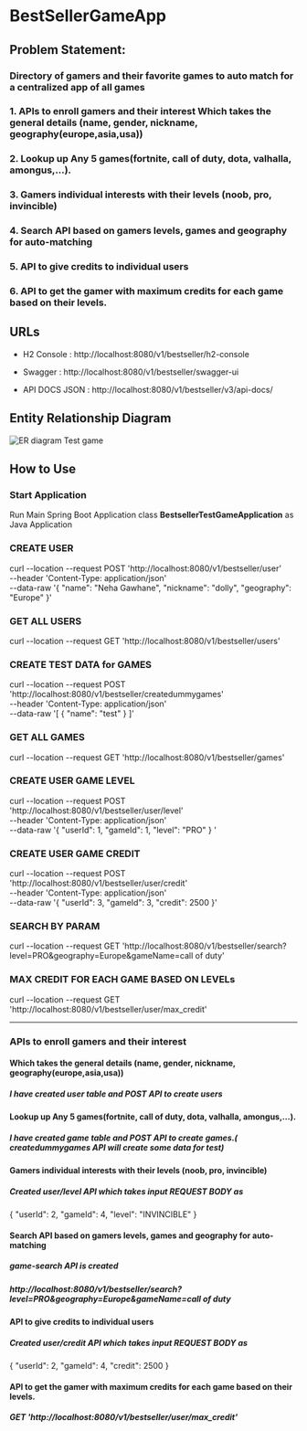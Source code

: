 # BestSellerGameApp

## Problem Statement:
### Directory of gamers and their favorite games to auto match for a centralized app of all games

### 1. APIs to enroll gamers and their interest Which takes the general details (name, gender, nickname, geography(europe,asia,usa))
### 2. Lookup up Any 5 games(fortnite, call of duty, dota, valhalla, amongus,…).
### 3. Gamers individual interests with their levels (noob, pro, invincible)
### 4. Search API based on gamers levels, games and geography for auto-matching
### 5. API to give credits to individual users
### 6. API to get the gamer with maximum credits for each game based on their levels.

## URLs
* H2 Console : 
http://localhost:8080/v1/bestseller/h2-console

* Swagger :
http://localhost:8080/v1/bestseller/swagger-ui

* API DOCS JSON :
http://localhost:8080/v1/bestseller/v3/api-docs/

## Entity Relationship Diagram

![ER diagram Test game](https://user-images.githubusercontent.com/15629062/171558203-768e97ba-ba3d-4827-adf0-bde020882642.png)

## How to Use

### Start Application
Run Main Spring Boot Application class **BestsellerTestGameApplication** as Java Application

### CREATE USER
curl --location --request POST 'http://localhost:8080/v1/bestseller/user' \
--header 'Content-Type: application/json' \
--data-raw '{
  "name": "Neha Gawhane",
  "nickname": "dolly",
  "geography": "Europe"
}'

### GET ALL USERS
curl --location --request GET 'http://localhost:8080/v1/bestseller/users'

### CREATE TEST DATA for GAMES
curl --location --request POST 'http://localhost:8080/v1/bestseller/createdummygames' \
--header 'Content-Type: application/json' \
--data-raw '[
  {
    "name": "test"
  }
]'

### GET ALL GAMES
curl --location --request GET 'http://localhost:8080/v1/bestseller/games'

### CREATE USER GAME LEVEL
curl --location --request POST 'http://localhost:8080/v1/bestseller/user/level' \
--header 'Content-Type: application/json' \
--data-raw '{
  "userId": 1,
  "gameId": 1,
  "level": "PRO"
}
'

### CREATE USER GAME CREDIT
curl --location --request POST 'http://localhost:8080/v1/bestseller/user/credit' \
--header 'Content-Type: application/json' \
--data-raw '{
  "userId": 3,
  "gameId": 3,
  "credit": 2500
}'

### SEARCH BY PARAM
curl --location --request GET 'http://localhost:8080/v1/bestseller/search?level=PRO&geography=Europe&gameName=call of duty'

### MAX CREDIT FOR EACH GAME BASED ON LEVELs
curl --location --request GET 'http://localhost:8080/v1/bestseller/user/max_credit'



--------------------------------------------------------------------------------------------------------------------------------------------------------------------

### APIs to enroll gamers and their interest
#### Which takes the general details (name, gender, nickname, geography(europe,asia,usa))
#####  I have created user table and POST API to create users
#### Lookup up Any 5 games(fortnite, call of duty, dota, valhalla, amongus,…).
#####  I have created game table and POST API to create games.( createdummygames API will create some data for test)
#### Gamers individual interests with their levels (noob, pro, invincible)
##### Created user/level API which takes input REQUEST BODY as 
{
  "userId": 2,
  "gameId": 4,
  "level": "INVINCIBLE"
}
	
####	Search API based on gamers levels, games and geography for auto-matching
##### 	game-search API  is created
##### http://localhost:8080/v1/bestseller/search?level=PRO&geography=Europe&gameName=call of duty
####	API to give credits to individual users
#####	Created user/credit API which takes input REQUEST BODY as 
{
  "userId": 2,
  "gameId": 4,
  "credit": 2500
}
####	API to get the gamer with maximum credits for each game based on their levels.
#####	GET 'http://localhost:8080/v1/bestseller/user/max_credit'

